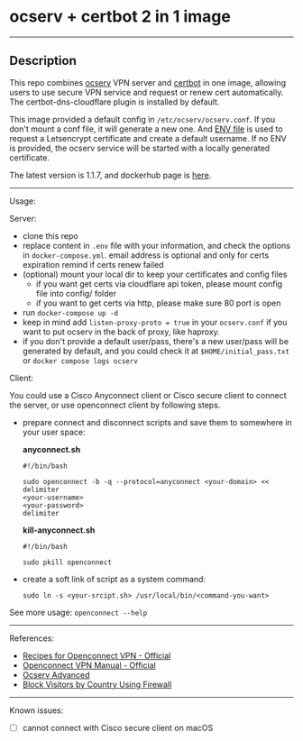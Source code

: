 # ocserv + certbot 2 in 1 image

---

## Description

This repo combines [ocserv](https://ocserv.gitlab.io/www/recipes.html) VPN server and [certbot](https://eff-certbot.readthedocs.io/en/stable/using.html#) in one image, allowing users to use secure VPN service and request or renew cert automatically.  The certbot-dns-cloudflare plugin is installed by default.

This image provided a default config in `/etc/ocserv/ocserv.conf`. If you don't mount a conf file, it will generate a new one. And [ENV file](https://github.com/PandaRyshan/ocserv/blob/main/.env) is used to request a Letsencrypt certificate and create a default username. If no ENV is provided, the ocserv service will be started with a locally generated certificate.

The latest version is 1.1.7, and dockerhub page is [here](https://hub.docker.com/r/duckduckio/ocserv).

---

Usage:

Server:

  * clone this repo
  * replace content in `.env` file with your information, and check the options in `docker-compose.yml`. email address is optional and only for certs expiration remind if certs renew failed
  * (optional) mount your local dir to keep your certificates and config files
    * if you want get certs via cloudflare api token, please mount config file into config/ folder
    * if you want to get certs via http, please make sure 80 port is open
  * run `docker-compose up -d`
  * keep in mind add `listen-proxy-proto = true` in your `ocserv.conf` if you want to put ocserv in the back of proxy, like haproxy. 
  * if you don't provide a default user/pass, there's a new user/pass will be generated by default, and you could check it at `$HOME/initial_pass.txt` or `docker compose logs ocserv`
  
Client:

You could use a Cisco Anyconnect client or Cisco secure client to connect the server, or use openconnect client by following steps.

  * prepare connect and disconnect scripts and save them to somewhere in your user space:

    **anyconnect.sh**

    ```shell
    #!/bin/bash

    sudo openconnect -b -q --protocol=anyconnect <your-domain> << delimiter
    <your-username>
    <your-password>
    delimiter
    ```

    **kill-anyconnect.sh**

    ```shell
    #!/bin/bash

    sudo pkill openconnect
    ```

  * create a soft link of script as a system command:

    ```shell
    sudo ln -s <your-srcipt.sh> /usr/local/bin/<command-you-want>
    ```

See more usage: `openconnect --help`

---

References:
  - [Recipes for Openconnect VPN - Official](https://ocserv.gitlab.io/www/recipes.html)
  - [Openconnect VPN Manual - Official](https://ocserv.gitlab.io/www/manual.html)
  - [Ocserv Advanced](https://www.linuxbabe.com/linux-server/ocserv-openconnect-vpn-advanced)
  - [Block Visitors by Country Using Firewall](https://www.ip2location.com/free/visitor-blocker)

---

Known issues:

* [ ] cannot connect with Cisco secure client on macOS

